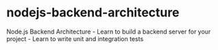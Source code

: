 # nodejs-backend-architecture
Node.js Backend Architecture - Learn to build a backend server for your project - Learn to write unit and integration tests
